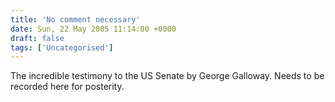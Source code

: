 ```yaml
---
title: 'No comment necessary'
date: Sun, 22 May 2005 11:14:00 +0000
draft: false
tags: ['Uncategorised']
---
```


The incredible testimony to the US Senate by George Galloway. Needs to be recorded here for posterity.